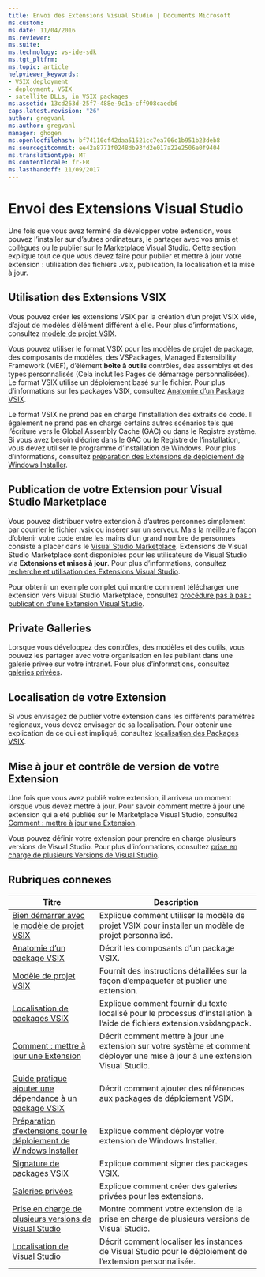 ```yaml
---
title: Envoi des Extensions Visual Studio | Documents Microsoft
ms.custom: 
ms.date: 11/04/2016
ms.reviewer: 
ms.suite: 
ms.technology: vs-ide-sdk
ms.tgt_pltfrm: 
ms.topic: article
helpviewer_keywords:
- VSIX deployment
- deployment, VSIX
- satellite DLLs, in VSIX packages
ms.assetid: 13cd263d-25f7-488e-9c1a-cff908caedb6
caps.latest.revision: "26"
author: gregvanl
ms.author: gregvanl
manager: ghogen
ms.openlocfilehash: bf74110cf42daa51521cc7ea706c1b951b23deb8
ms.sourcegitcommit: ee42a8771f0248db93fd2e017a22e2506e0f9404
ms.translationtype: MT
ms.contentlocale: fr-FR
ms.lasthandoff: 11/09/2017
---
```

# <a name="shipping-visual-studio-extensions"></a>Envoi des Extensions Visual Studio
Une fois que vous avez terminé de développer votre extension, vous pouvez l’installer sur d’autres ordinateurs, le partager avec vos amis et collègues ou le publier sur le Marketplace Visual Studio. Cette section explique tout ce que vous devez faire pour publier et mettre à jour votre extension : utilisation des fichiers .vsix, publication, la localisation et la mise à jour.  
  
## <a name="working-with-vsix-extensions"></a>Utilisation des Extensions VSIX  
 Vous pouvez créer les extensions VSIX par la création d’un projet VSIX vide, d’ajout de modèles d’élément différent à elle. Pour plus d’informations, consultez [modèle de projet VSIX](../extensibility/vsix-project-template.md).  
  
 Vous pouvez utiliser le format VSIX pour les modèles de projet de package, des composants de modèles, des VSPackages, Managed Extensibility Framework (MEF), d’élément **boîte à outils** contrôles, des assemblys et des types personnalisés (Cela inclut les Pages de démarrage personnalisées). Le format VSIX utilise un déploiement basé sur le fichier. Pour plus d’informations sur les packages VSIX, consultez [Anatomie d’un Package VSIX](../extensibility/anatomy-of-a-vsix-package.md).  
  
 Le format VSIX ne prend pas en charge l’installation des extraits de code. Il également ne prend pas en charge certains autres scénarios tels que l’écriture vers le Global Assembly Cache (GAC) ou dans le Registre système. Si vous avez besoin d’écrire dans le GAC ou le Registre de l’installation, vous devez utiliser le programme d’installation de Windows. Pour plus d’informations, consultez [préparation des Extensions de déploiement de Windows Installer](../extensibility/preparing-extensions-for-windows-installer-deployment.md).  
  
## <a name="publishing-your-extension-to-the-visual-studio-marketplace"></a>Publication de votre Extension pour Visual Studio Marketplace  
 Vous pouvez distribuer votre extension à d’autres personnes simplement par courrier le fichier .vsix ou insérer sur un serveur. Mais la meilleure façon d’obtenir votre code entre les mains d’un grand nombre de personnes consiste à placer dans le [Visual Studio Marketplace](https://marketplace.visualstudio.com/vs). Extensions de Visual Studio Marketplace sont disponibles pour les utilisateurs de Visual Studio via **Extensions et mises à jour**. Pour plus d’informations, consultez [recherche et utilisation des Extensions Visual Studio](../ide/finding-and-using-visual-studio-extensions.md).  
  
 Pour obtenir un exemple complet qui montre comment télécharger une extension vers Visual Studio Marketplace, consultez [procédure pas à pas : publication d’une Extension Visual Studio](../extensibility/walkthrough-publishing-a-visual-studio-extension.md).  
  
## <a name="private-galleries"></a>Private Galleries  
 Lorsque vous développez des contrôles, des modèles et des outils, vous pouvez les partager avec votre organisation en les publiant dans une galerie privée sur votre intranet. Pour plus d’informations, consultez [galeries privées](../extensibility/private-galleries.md).  
  
## <a name="localizing-your-extension"></a>Localisation de votre Extension  
 Si vous envisagez de publier votre extension dans les différents paramètres régionaux, vous devez envisager de sa localisation. Pour obtenir une explication de ce qui est impliqué, consultez [localisation des Packages VSIX](../extensibility/localizing-vsix-packages.md).  
  
## <a name="updating-and-versioning-your-extension"></a>Mise à jour et contrôle de version de votre Extension  
 Une fois que vous avez publié votre extension, il arrivera un moment lorsque vous devez mettre à jour. Pour savoir comment mettre à jour une extension qui a été publiée sur le Marketplace Visual Studio, consultez [Comment : mettre à jour une Extension](../extensibility/how-to-update-a-visual-studio-extension.md).  
  
 Vous pouvez définir votre extension pour prendre en charge plusieurs versions de Visual Studio. Pour plus d’informations, consultez [prise en charge de plusieurs Versions de Visual Studio](../extensibility/supporting-multiple-versions-of-visual-studio.md).  
  
## <a name="related-topics"></a>Rubriques connexes  
  
|Titre|Description|  
|-----------|-----------------|  
|[Bien démarrer avec le modèle de projet VSIX](../extensibility/getting-started-with-the-vsix-project-template.md)|Explique comment utiliser le modèle de projet VSIX pour installer un modèle de projet personnalisé.|  
|[Anatomie d’un package VSIX](../extensibility/anatomy-of-a-vsix-package.md)|Décrit les composants d’un package VSIX.|  
|[Modèle de projet VSIX](../extensibility/vsix-project-template.md)|Fournit des instructions détaillées sur la façon d’empaqueter et publier une extension.|  
|[Localisation de packages VSIX](../extensibility/localizing-vsix-packages.md)|Explique comment fournir du texte localisé pour le processus d’installation à l’aide de fichiers extension.vsixlangpack.|  
|[Comment : mettre à jour une Extension](../extensibility/how-to-update-a-visual-studio-extension.md)|Décrit comment mettre à jour une extension sur votre système et comment déployer une mise à jour à une extension Visual Studio.|  
|[Guide pratique ajouter une dépendance à un package VSIX](../extensibility/how-to-add-a-dependency-to-a-vsix-package.md)|Décrit comment ajouter des références aux packages de déploiement VSIX.|  
|[Préparation d’extensions pour le déploiement de Windows Installer](../extensibility/preparing-extensions-for-windows-installer-deployment.md)|Explique comment déployer votre extension de Windows Installer.|  
|[Signature de packages VSIX](../extensibility/signing-vsix-packages.md)|Explique comment signer des packages VSIX.|  
|[Galeries privées](../extensibility/private-galleries.md)|Explique comment créer des galeries privées pour les extensions.|  
|[Prise en charge de plusieurs versions de Visual Studio](../extensibility/supporting-multiple-versions-of-visual-studio.md)|Montre comment votre extension de la prise en charge de plusieurs versions de Visual Studio.|
|[Localisation de Visual Studio](locating-visual-studio.md)|Décrit comment localiser les instances de Visual Studio pour le déploiement de l’extension personnalisée.|
